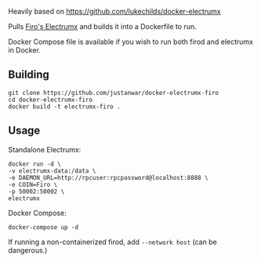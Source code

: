 Heavily based on https://github.com/lukechilds/docker-electrumx

Pulls [Firo's Electrumx](https://github.com/firoorg/electrumx-firo) and builds it into a Dockerfile to run.

Docker Compose file is available if you wish to run both firod and electrumx in Docker.

## Building
```
git clone https://github.com/justanwar/docker-electrumx-firo
cd docker-electrumx-firo
docker build -t electrumx-firo .
```
## Usage
Standalone Electrumx:
```
docker run -d \
-v electrumx-data:/data \
-e DAEMON_URL=http://rpcuser:rpcpassword@localhost:8888 \
-e COIN=Firo \
-p 50002:50002 \
electrumx
```
Docker Compose:
```
docker-compose up -d
```
If running a non-containerized firod, add `--network host` (can be dangerous.)